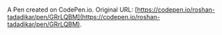 # 

A Pen created on CodePen.io. Original URL: [https://codepen.io/roshan-tadadikar/pen/GRrLQBM](https://codepen.io/roshan-tadadikar/pen/GRrLQBM).


